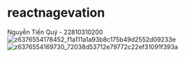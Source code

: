 # reactnagevation
Nguyễn Tiến Quý - 22810310200
![z6376554178452_f1a111a1a93b8c175b49d2552d09233e](https://github.com/user-attachments/assets/623c8c08-f8b8-40f5-8a7a-103a19dbf51d)
![z6376554169730_72038d53712e79772c22ef31091f393a](https://github.com/user-attachments/assets/96e63f67-4feb-402b-ab66-f7b18e629f4f)

